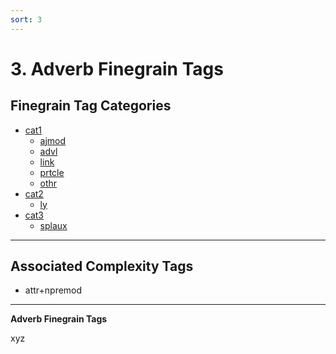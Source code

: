 ```yaml
---
sort: 3
---
```


# 3. Adverb Finegrain Tags

## Finegrain Tag Categories

- [cat1](3_cat1)
    - [ajmod](3_cat1.md#3-1-1.-ajmod-(adjective%20modifier))
    - [advl](3_cat1.md#3-1-2.-advl-(adverbial))
    - [link](3_cat1.md#3-1-3.-link-(linking))
    - [prtcle](3_cat1.md#3-1-4.-prtcle-(particle))
    - [othr](3_cat1.md#3-1-5.-othr-(other))
- [cat2](3_cat2) 
    - [ly](3_cat2.md#3-2-1.-ly-(xyz))
- [cat3](3_cat3)
    - [splaux](3_cat3.md#3-3-1.-splaux-(special%20auxiliary))


---
## Associated Complexity Tags

- attr+npremod
---

**Adverb Finegrain Tags**

xyz